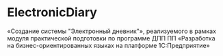 # ElectronicDiary
«Создание системы "Электронный дневник"», реализуемого в рамках модуля практической подготовки по программе ДПП ПП «Разработка на бизнес-ориентированных языках на платформе 1С:Предприятие»
